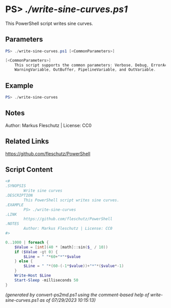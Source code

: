 PS> *./write-sine-curves.ps1*
====================

This PowerShell script writes sine curves.

Parameters
----------
```powershell
PS> ./write-sine-curves.ps1 [<CommonParameters>]

[<CommonParameters>]
    This script supports the common parameters: Verbose, Debug, ErrorAction, ErrorVariable, WarningAction, 
    WarningVariable, OutBuffer, PipelineVariable, and OutVariable.
```

Example
-------
```powershell
PS> ./write-sine-curves

```

Notes
-----
Author: Markus Fleschutz | License: CC0

Related Links
-------------
https://github.com/fleschutz/PowerShell

Script Content
--------------
```powershell
<#
.SYNOPSIS
        Write sine curves
.DESCRIPTION
        This PowerShell script writes sine curves.
.EXAMPLE
        PS> ./write-sine-curves
.LINK
        https://github.com/fleschutz/PowerShell
.NOTES
        Author: Markus Fleschutz | License: CC0
#>

0..1000 | foreach {
	$Value = [int](40 * [math]::sin($_ / 10))
	if ($Value -gt 0) {
		$Line = " "*60+"*"*$value
	} else {
		$Line = " "*(60-(-1*$value))+"*"*($value*-1)
	}
	Write-Host $Line
	Start-Sleep -milliseconds 50
}
```

*(generated by convert-ps2md.ps1 using the comment-based help of write-sine-curves.ps1 as of 07/29/2023 10:15:13)*
